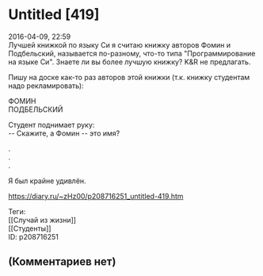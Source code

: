 Untitled [419]
==============

  
2016-04-09, 22:59  
 Лучшей книжкой по языку Си я считаю книжку авторов Фомин и Подбельский, называется по-разному, что-то типа "Программирование на языке Си". Знаете ли вы более лучшую книжку? K&R не предлагать.   
   
 Пишу на доске как-то раз авторов этой книжки (т.к. книжку студентам надо рекламировать):   
   
 ФОМИН   
 ПОДБЕЛЬСКИЙ   
   
 Студент поднимает руку:   
 -- Скажите, а Фомин -- это имя?   
   
 .   
 .   
 .   
   
 Я был крайне удивлён.   
  
<https://diary.ru/~zHz00/p208716251_untitled-419.htm>  
  
Теги:  
[[Случай из жизни]]  
[[Студенты]]  
ID: p208716251  


(Комментариев нет)
------------------